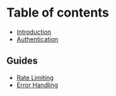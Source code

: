 # Table of contents

* [Introduction](README.md)
* [Authentication](authentication.md)

## Guides

* [Rate Limiting](guides/rate-limiting.md)
* [Error Handling](guides/error-handling.md)
